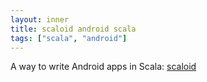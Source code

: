 ```yaml
---
layout: inner
title: scaloid android scala
tags: ["scala", "android"]
---
```


A way to write Android apps in Scala: [scaloid](https://github.com/pocorall/scaloid)
